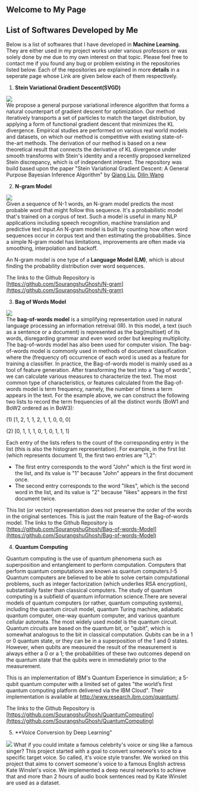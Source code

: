 ## Welcome to My Page

## List of Softwares Developed by Me
Below is a list of softwares that I have developed in **Machine Learning**. They are either used in my project works under various professors or was solely done by me due to my own interest on that topic. Please feel free to contact me if you found any bug or problem existing in the repositories listed below. Each of the repositories are explained in more **details** in a seperate page whose Link are given below each of them respectively.

1. **Stein Variational Gradient Descent(SVGD)**

![](https://raw.githubusercontent.com/SourangshuGhosh/SourangshuGhosh.github.io/master/Pictures/SVGD.png)
<br />We propose a general purpose variational inference algorithm that forms a natural counterpart of gradient descent for optimization. Our method iteratively transports a set of particles to match the target distribution, by applying a form of functional gradient descent that minimizes the KL divergence. Empirical studies are performed on various real world models and datasets, on which our method is competitive with existing state-of-the-art methods. The derivation of our method is based on a new theoretical result that connects the derivative of KL divergence under smooth transforms with Stein&#39;s identity and a recently proposed kernelized Stein discrepancy, which is of independent interest. The repository was build based upon the paper &quot;Stein Variational Gradient Descent: A General Purpose Bayesian Inference Algorithm&quot; by [Qiang Liu](https://arxiv.org/search/stat?searchtype=author&amp;query=Liu%2C+Q), [Dilin Wang](https://arxiv.org/search/stat?searchtype=author&amp;query=Wang%2C+D)

2. **N-gram Model**

![](https://raw.githubusercontent.com/SourangshuGhosh/SourangshuGhosh.github.io/master/Pictures/NGRAM.png)
<br />Given a sequence of N-1 words, an N-gram model predicts the most probable word that might follow this sequence. It&#39;s a probabilistic model that&#39;s trained on a corpus of text. Such a model is useful in many NLP applications including speech recognition, machine translation and predictive text input.An N-gram model is built by counting how often word sequences occur in corpus text and then estimating the probabilities. Since a simple N-gram model has limitations, improvements are often made via smoothing, interpolation and backoff.

An N-gram model is one type of a **Language Model (LM)**, which is about finding the probability distribution over word sequences.

The links to the Github Repository is [https://github.com/SourangshuGhosh/N-gram](https://github.com/SourangshuGhosh/N-gram)

3. **Bag of Words Model**

![](https://raw.githubusercontent.com/SourangshuGhosh/SourangshuGhosh.github.io/master/Pictures/BAGWORDS.png)
<br />The  **bag-of-words model**  is a simplifying representation used in natural language processing an information retreival (IR). In this model, a text (such as a sentence or a document) is represented as the  bag(multiset) of its words, disregarding grammar and even word order but keeping multiplicity. The bag-of-words model has also been used for computer vision. The bag-of-words model is commonly used in methods of document classification where the (frequency of) occurrence of each word is used as a feature for training a classifier. In practice, the Bag-of-words model is mainly used as a tool of feature generation. After transforming the text into a &quot;bag of words&quot;, we can calculate various measures to characterize the text. The most common type of characteristics, or features calculated from the Bag-of-words model is term frequency, namely, the number of times a term appears in the text. For the example above, we can construct the following two lists to record the term frequencies of all the distinct words (BoW1 and BoW2 ordered as in BoW3):

(1) [1, 2, 1, 1, 2, 1, 1, 0, 0, 0]

(2) [0, 1, 1, 1, 0, 1, 0, 1, 1, 1]

Each entry of the lists refers to the count of the corresponding entry in the list (this is also the histogram representation). For example, in the first list (which represents document 1), the first two entries are &quot;1,2&quot;:

- The first entry corresponds to the word &quot;John&quot; which is the first word in the list, and its value is &quot;1&quot; because &quot;John&quot; appears in the first document once.
- The second entry corresponds to the word &quot;likes&quot;, which is the second word in the list, and its value is &quot;2&quot; because &quot;likes&quot; appears in the first document twice.

This list (or vector) representation does not preserve the order of the words in the original sentences. This is just the main feature of the Bag-of-words model.
 The links to the Github Repository is [https://github.com/SourangshuGhosh/Bag-of-words-Model](https://github.com/SourangshuGhosh/Bag-of-words-Model)

4. **Quantum Computing**

Quantum computing is the use of quantum phenomena such as superposition and entanglement to perform computation. Computers that perform quantum computations are known as quantum computers.I-5 Quantum computers are believed to be able to solve certain computational problems, such as integer factorization (which underlies RSA encryption), substantially faster than classical computers. The study of quantum computing is a subfield of quantum information science.There are several models of quantum computers (or rather, quantum computing systems), including the quantum circuit model, quantum Turing machine, adiabatic quantum computer, one-way quantum computer, and various quantum cellular automata. The most widely used model is the quantum circuit. Quantum circuits are based on the quantum bit, or "qubit", which is somewhat analogous to the bit in classical computation. Qubits can be in a 1 or 0 quantum state, or they can be in a superposition of the 1 and 0 states. However, when qubits are measured the result of the measurement is always either a 0 or a 1; the probabilities of these two outcomes depend on the quantum state that the qubits were in immediately prior to the measurement.

This is an implementation of IBM's Quantum Experience in simulation; a 5-qubit quantum computer with a limited set of gates "the world’s first quantum computing platform delivered via the IBM Cloud". Their implementation is available at http://www.research.ibm.com/quantum/.

 The links to the Github Repository is [https://github.com/SourangshuGhosh/QuantumComputing](https://github.com/SourangshuGhosh/QuantumComputing)
 
 5. **Voice Conversion by Deep Learning"
 
 ![](https://raw.githubusercontent.com/SourangshuGhosh/SourangshuGhosh.github.io/master/Pictures/KateWinslet.png)
 What if you could imitate a famous celebrity's voice or sing like a famous singer? This project started with a goal to convert someone's voice to a specific target voice. So called, it's voice style transfer. We worked on this project that aims to convert someone's voice to a famous English actress Kate Winslet's voice. We implemented a deep neural networks to achieve that and more than 2 hours of audio book sentences read by Kate Winslet are used as a dataset.
